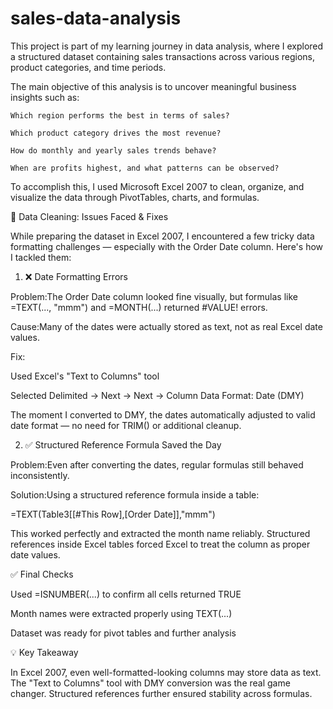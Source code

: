 # sales-data-analysis

This project is part of my learning journey in data analysis, where I explored a structured dataset containing sales transactions across various regions, product categories, and time periods.

The main objective of this analysis is to uncover meaningful business insights such as:

    Which region performs the best in terms of sales?

    Which product category drives the most revenue?

    How do monthly and yearly sales trends behave?

    When are profits highest, and what patterns can be observed?

To accomplish this, I used Microsoft Excel 2007 to clean, organize, and visualize the data through PivotTables, charts, and formulas.

🧹 Data Cleaning: Issues Faced & Fixes

While preparing the dataset in Excel 2007, I encountered a few tricky data formatting challenges — especially with the Order Date column. Here's how I tackled them:

1. ❌ Date Formatting Errors

Problem:The Order Date column looked fine visually, but formulas like =TEXT(..., "mmm") and =MONTH(...) returned #VALUE! errors.

Cause:Many of the dates were actually stored as text, not as real Excel date values.

Fix:

Used Excel's "Text to Columns" tool

Selected Delimited → Next → Next → Column Data Format: Date (DMY)

The moment I converted to DMY, the dates automatically adjusted to valid date format — no need for TRIM() or additional cleanup.

2. ✅ Structured Reference Formula Saved the Day

Problem:Even after converting the dates, regular formulas still behaved inconsistently.

Solution:Using a structured reference formula inside a table:

=TEXT(Table3[[#This Row],[Order Date]],"mmm")

This worked perfectly and extracted the month name reliably. Structured references inside Excel tables forced Excel to treat the column as proper date values.

✅ Final Checks

Used =ISNUMBER(...) to confirm all cells returned TRUE

Month names were extracted properly using TEXT(...)

Dataset was ready for pivot tables and further analysis

💡 Key Takeaway

In Excel 2007, even well-formatted-looking columns may store data as text. The "Text to Columns" tool with DMY conversion was the real game changer. Structured references further ensured stability across formulas.
